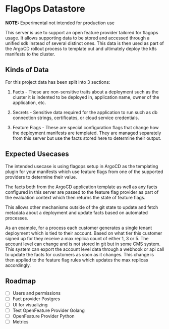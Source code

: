 # FlagOps Datastore

**NOTE:** Experimental not intended for production use

This server is use to support an open feature provider tailored for flagops usage. It allows supporting data to be stored and accessed through a unified sdk instead of several distinct ones. This data is then used as part of the ArgoCD rollout process to template out and ultimately deploy the k8s manifests to the cluster.

## Kinds of Data

For this project data has been split into 3 sections:

1. Facts - These are non-sensitive traits about a deployment such as the cluster it is indented to be deployed in, application name, owner of the application, etc.

2. Secrets - Sensitive data required for the application to run such as db connection strings, certificates, or cloud service credentials.

3. Feature Flags - These are special configuration flags that change how the deployment manifests are templated. They are managed separately from this server but use the facts stored here to determine their output.

## Expected Usecases

The intended usecase is using flagops setup in ArgoCD as the templating plugin for your manifests which use feature flags from one of the supported providers to determine their value.

The facts both from the ArgoCD application template as well as any facts configured in this server are passed to the feature flag provider as part of the evaluation context which then returns the state of feature flags.

This allows other mechanisms outside of the git state to update and fetch metadata about a deployment and update facts based on automated processes.

As an example, for a process each customer generates a single tenant deployment which is tied to their account. Based on what tier this customer signed up for they receive a max replica count of either 1, 3 or 5. The account level can change and is not stored in git but in some CMS system. This system can export the account level data through a webhook or api call to update the facts for customers as soon as it changes. This change is then applied to the feature flag rules which updates the max replicas accordingly.

## Roadmap

- [ ] Users and permissions
- [ ] Fact provider Postgres
- [ ] UI for visualizing
- [ ] Test OpenFeature Provider Golang
- [ ] OpenFeature Provider Python
- [ ] Metrics
